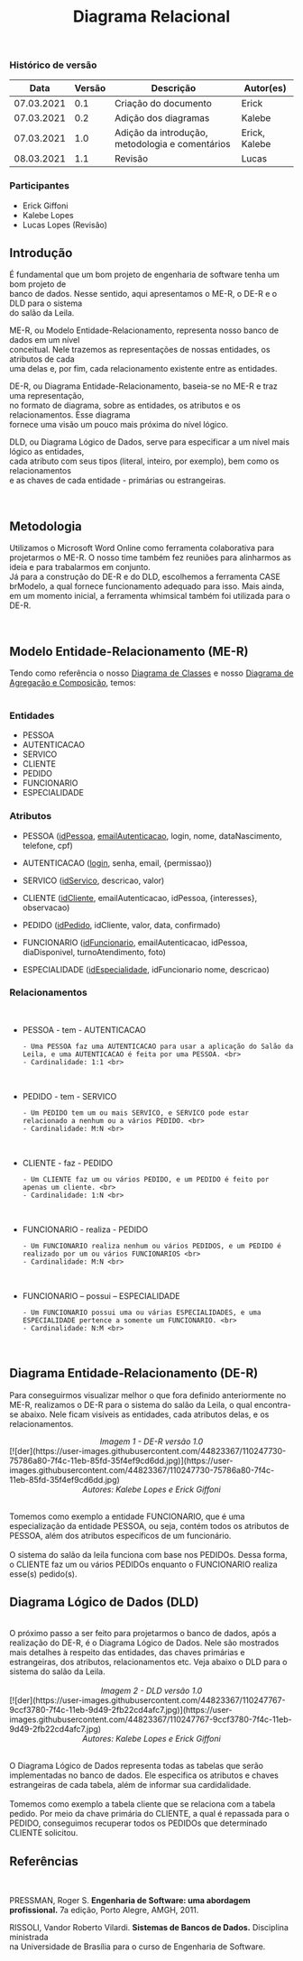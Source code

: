 # <center> Diagrama Relacional
<br>

### Histórico de versão

|Data | Versão | Descrição | Autor(es)
| -- | -- | -- | -- |
| 07.03.2021 | 0.1 | Criação do documento |Erick |
| 07.03.2021 | 0.2 | Adição dos diagramas | Kalebe |
| 07.03.2021 | 1.0 | Adição da introdução, metodologia e comentários  | Erick, Kalebe|
| 08.03.2021 | 1.1 | Revisão  | Lucas|


### Participantes

* Erick Giffoni 
* Kalebe Lopes
* Lucas Lopes (Revisão)
 

## Introdução

É fundamental que um bom projeto de engenharia de software tenha um bom projeto de<br>
banco de dados. Nesse sentido, aqui apresentamos o ME-R, o DE-R e o DLD para o sistema<br>
do salão da Leila. <br>

ME-R, ou Modelo Entidade-Relacionamento, representa nosso banco de dados em um nível<br>
conceitual. Nele trazemos as representações de nossas entidades, os atributos de cada<br>
uma delas e, por fim, cada relacionamento existente entre as entidades.<br>

DE-R, ou Diagrama Entidade-Relacionamento, baseia-se no ME-R e traz uma representação,<br>
no formato de diagrama, sobre as entidades, os atributos e os relacionamentos. Esse diagrama<br>
fornece uma visão um pouco mais próxima do nível lógico.<br>

DLD, ou Diagrama Lógico de Dados, serve para especificar a um nível mais lógico as entidades,<br>
cada atributo com seus tipos (literal, inteiro, por exemplo), bem como os relacionamentos<br>
e as chaves de cada entidade - primárias ou estrangeiras.


<br>

## Metodologia
Utilizamos o Microsoft Word Online como ferramenta colaborativa para projetarmos o ME-R. O nosso time também fez reuniões para alinharmos as ideia e para trabalarmos em conjunto. <br> 
Já para a construção do DE-R e do DLD, escolhemos a ferramenta CASE brModelo, a qual fornece funcionamento adequado para isso. Mais ainda, em um momento inicial, a ferramenta whimsical também foi utilizada para o DE-R.

<br>

## Modelo Entidade-Relacionamento (ME-R)
<div align="justify">
Tendo como referência o nosso <a href="../classes"> Diagrama de Classes</a> e nosso <a href="../agregacao-composicao"> Diagrama de Agregação e Composição</a>, temos:
</div>

<br>

### Entidades

- PESSOA <br>
- AUTENTICACAO <br>
- SERVICO <br>
- CLIENTE <br>
- PEDIDO <br>
- FUNCIONARIO <br>
- ESPECIALIDADE <br>

### Atributos 

- PESSOA (<u>idPessoa</u>, <u>emailAutenticacao</u>, login, nome, dataNascimento, telefone, cpf) <br>

- AUTENTICACAO (<u>login</u>, senha, email, {permissao}) <br>

- SERVICO (<u>idServico</u>, descricao, valor) <br>

- CLIENTE (<u>idCliente</u>, emailAutenticacao, idPessoa, {interesses}, observacao) <br>

- PEDIDO (<u>idPedido</u>, idCliente, valor, data, confirmado) <br>

- FUNCIONARIO (<u>idFuncionario</u>, emailAutenticacao, idPessoa, diaDisponivel, turnoAtendimento, foto) <br>

- ESPECIALIDADE (<u>idEspecialidade</u>, idFuncionario nome, descricao) <br>

 
### Relacionamentos 
<br>

- PESSOA - tem - AUTENTICACAO 

      - Uma PESSOA faz uma AUTENTICACAO para usar a aplicação do Salão da Leila, e uma AUTENTICACAO é feita por uma PESSOA. <br>
      - Cardinalidade: 1:1 <br>

<br>

- PEDIDO - tem - SERVICO 

      - Um PEDIDO tem um ou mais SERVICO, e SERVICO pode estar relacionado a nenhum ou a vários PEDIDO. <br>
      - Cardinalidade: M:N <br>

<br>

- CLIENTE - faz - PEDIDO 

      - Um CLIENTE faz um ou vários PEDIDO, e um PEDIDO é feito por  apenas um cliente. <br>
      - Cardinalidade: 1:N <br>

<br>

- FUNCIONARIO  - realiza - PEDIDO 

      - Um FUNCIONARIO realiza nenhum ou vários PEDIDOS, e um PEDIDO é realizado por um ou vários FUNCIONARIOS <br>
      - Cardinalidade: M:N <br>

<br>

- FUNCIONARIO – possui –  ESPECIALIDADE 

      - Um FUNCIONARIO possui uma ou várias ESPECIALIDADES, e uma ESPECIALIDADE pertence a somente um FUNCIONARIO. <br>
      - Cardinalidade: N:M <br>

<br>

## Diagrama Entidade-Relacionamento (DE-R)

Para conseguirmos visualizar melhor o que fora definido anteriormente no ME-R, realizamos o DE-R para o sistema do salão da Leila, o qual encontra-se abaixo. Nele ficam visíveis as entidades, cada atributos delas, e os relacionamentos.

<figcaption>
 <center><i>Imagem 1 - DE-R versão 1.0</i>
</figcaption>
[![der](https://user-images.githubusercontent.com/44823367/110247730-75786a80-7f4c-11eb-85fd-35f4ef9cd6dd.jpg)](https://user-images.githubusercontent.com/44823367/110247730-75786a80-7f4c-11eb-85fd-35f4ef9cd6dd.jpg)
<figcaption>
 <center><i>Autores: Kalebe Lopes e Erick Giffoni</i>
</figcaption>
<br>
 
Tomemos como exemplo a entidade FUNCIONARIO, que é uma especialização da entidade PESSOA, ou seja, contém todos os atributos de PESSOA, além dos atributos específicos de um funcionário. <br><br>
O sistema do salão da leila funciona com base nos PEDIDOs. Dessa forma, o CLIENTE faz um ou vários PEDIDOs enquanto o FUNCIONARIO realiza esse(s) pedido(s).

## Diagrama Lógico de Dados (DLD)
<br>
O próximo passo a ser feito para projetarmos o banco de dados, após a realização do DE-R, é o Diagrama Lógico de Dados. Nele são mostrados mais detalhes à respeito das entidades, das chaves primárias e estrangeiras, dos atributos, relacionamentos etc. Veja abaixo o DLD para o sistema do salão da Leila.
<br><br>
<figcaption>
 <center><i>Imagem 2 - DLD versão 1.0</i>
</figcaption>
[![der](https://user-images.githubusercontent.com/44823367/110247767-9ccf3780-7f4c-11eb-9d49-2fb22cd4afc7.jpg)](https://user-images.githubusercontent.com/44823367/110247767-9ccf3780-7f4c-11eb-9d49-2fb22cd4afc7.jpg)
<figcaption>
 <center><i>Autores: Kalebe Lopes e Erick Giffoni</i>
</figcaption>
<br>

O Diagrama Lógico de Dados representa todas as tabelas que serão implementadas no banco de dados. Ele especifica os atributos e chaves estrangeiras de cada tabela, além de informar sua cardidalidade.<br><br>
Tomemos como exemplo a tabela cliente que se relaciona com a tabela pedido. Por meio da chave primária do CLIENTE, a qual é repassada para o PEDIDO, conseguimos recuperar todos os PEDIDOs que determinado CLIENTE solicitou. 

## Referências
<br>

PRESSMAN, Roger S. **Engenharia de Software: uma abordagem profissional.** 7a edição, Porto Alegre, AMGH, 2011.

RISSOLI, Vandor Roberto Vilardi. **Sistemas de Bancos de Dados.** Disciplina ministrada<br>
na Universidade de Brasília para o curso de Engenharia de Software.